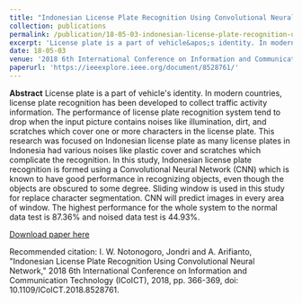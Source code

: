 ```yaml
---
title: "Indonesian License Plate Recognition Using Convolutional Neural Network, "
collection: publications
permalink: /publication/18-05-03-indonesian-license-plate-recognition-using-convolutional-neural-network,-
excerpt: 'License plate is a part of vehicle&apos;s identity. In modern countries, license plate recognition has been developed to collect traffic activity information. The performance of license plate recognition system tend to drop when the input picture contains noises like illumination, dirt, and scratches whi ...'
date: 18-05-03
venue: '2018 6th International Conference on Information and Communication Technology (ICoICT)'
paperurl: 'https://ieeexplore.ieee.org/document/8528761/'
---
```

<b>Abstract</b>
License plate is a part of vehicle&apos;s identity. In modern countries, license plate recognition has been developed to collect traffic activity information. The performance of license plate recognition system tend to drop when the input picture contains noises like illumination, dirt, and scratches which cover one or more characters in the license plate. This research was focused on Indonesian license plate as many license plates in Indonesia had various noises like plastic cover and scratches which complicate the recognition. In this study, Indonesian license plate recognition is formed using a Convolutional Neural Network (CNN) which is known to have good performance in recognizing objects, even though the objects are obscured to some degree. Sliding window is used in this study for replace character segmentation. CNN will predict images in every area of window. The highest performance for the whole system to the normal data test is 87.36% and noised data test is 44.93%.

[Download paper here](https://ieeexplore.ieee.org/document/8528761/)

Recommended citation: I. W. Notonogoro, Jondri and A. Arifianto, "Indonesian License Plate Recognition Using Convolutional Neural Network," 2018 6th International Conference on Information and Communication Technology (ICoICT), 2018, pp. 366-369, doi: 10.1109/ICoICT.2018.8528761.